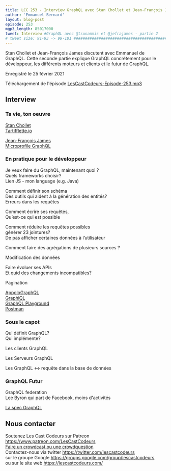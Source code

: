 ```yaml
---
title: LCC 253 - Interview GraphQL avec Stan Chollet et Jean-François James - partie 2 
author: 'Emmanuel Bernard'
layout: blog-post
episode: 253
mgp3_length: 85017000
tweet: Interview #GraphQL avec @tsunammis et @jefrajames - partie 2
# tweet size: 91-93 -> 99-101 #######################################################################
---
```

Stan Chollet et Jean-François James discutent avec Emmanuel de GraphQL.
Cette seconde partie explique GraphQL concrètement pour le développeur, les différents moteurs et clients et le futur de GraphQL.

Enregistré le 25 février 2021  

Téléchargement de l'épisode [LesCastCodeurs-Episode-253.mp3](http://traffic.libsyn.com/lescastcodeurs/LesCastCodeurs-Episode-253.mp3)  

## Interview

### Ta vie, ton oeuvre

[Stan Chollet](https://twitter.com/tsunammis)  
[Tartifflette.io](https://tartiflette.io/)  

[Jean-François James](https://twitter.com/jefrajames)  
[Microprofile GraphQL](https://github.com/eclipse/microprofile-graphql)  

### En pratique pour le développeur

Je veux faire du GraphQL, maintenant quoi ?  
Quels frameworks choisir?  
Lien JS - mon language (e.g. Java)

Comment définir son schéma  
Des outils qui aident à la génération des entités?  
Erreurs dans les requêtes  

Comment écrire ses requêtes,  
Qu’est-ce qui est possible  

Comment réduire les requêtes possibles  
générer 23 jointures?  
De pas afficher certaines données à l’utilisateur  

Comment faire des agrégations de plusieurs sources ?

Modification des données

Faire évoluer ses APIs  
Et quid des changements incompatibles?

Pagination

[AppoloGraphQL](https://www.apollographql.com/)  
[GraphiQL](https://github.com/graphql/graphiql)  
[GraphQL Playground](https://www.electronjs.org/apps/graphql-playground)  
[Postman](https://www.postman.com/graphql/)  

### Sous le capot

Qui définit GraphQL?  
Qui implémente?  

Les clients GraphQL

Les Serveurs GraphQL

Les GraphQL <-> requête dans la base de données

### GraphQL Futur

GraphQL federation  
Lee Byron qui part de Facebook, moins d'activités

[La spec GraphQL](https://github.com/graphql/graphql-spec)  

## Nous contacter

Soutenez Les Cast Codeurs sur Patreon <https://www.patreon.com/LesCastCodeurs>  
[Faire un crowdcast ou une crowdquestion](https://lescastcodeurs.com/crowdcasting/)  
Contactez-nous via twitter <https://twitter.com/lescastcodeurs>  
sur le groupe Google <https://groups.google.com/group/lescastcodeurs>  
ou sur le site web <https://lescastcodeurs.com/>
